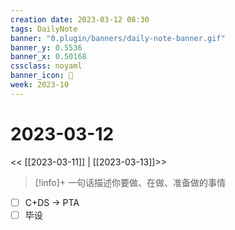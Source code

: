 ```yaml
---
creation date: 2023-03-12 08:30
tags: DailyNote
banner: "0.plugin/banners/daily-note-banner.gif"
banner_y: 0.5536
banner_x: 0.50168
cssclass: noyaml
banner_icon: 💌
week: 2023-10
---
```


# 2023-03-12

<< [[2023-03-11]] | [[2023-03-13]]>>


> [!info]+ 一句话描述你要做、在做、准备做的事情
> 


- [ ] C+DS -> PTA
- [ ] 毕设

